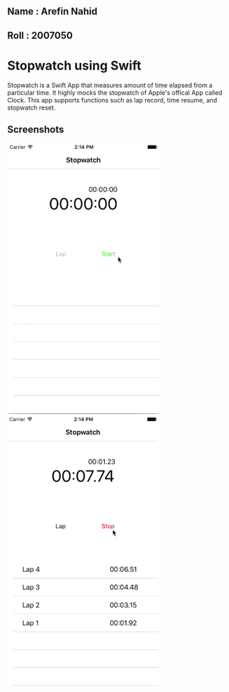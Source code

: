 ## Name : Arefin Nahid
## Roll : 2007050

# Stopwatch using Swift

Stopwatch is a Swift App that measures amount of time elapsed from a particular time. It highly mocks the stopwatch of Apple's offical App called Clock. This app supports functions such as lap record, time resume, and stopwatch reset.

## Screenshots

![Stopwatch](./stopwatch.png)
![Stopwatch](./stopwatch2.png)
